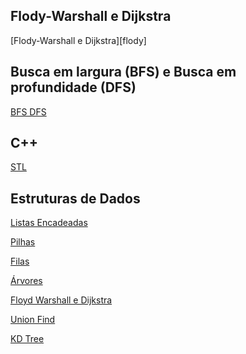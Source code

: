 
## Flody-Warshall e Dijkstra

[Flody-Warshall e Dijkstra][flody]

## Busca em largura (BFS) e Busca em profundidade (DFS)

[BFS DFS][bfs-dfs]

## C++

[STL][stl]

## Estruturas de Dados

[Listas Encadeadas][listas]

[Pilhas][pilhas]

[Filas][filas]

[Árvores][arvores]

[Floyd Warshall e Dijkstra][floyd-dijkstra]

[Union Find][union-find]

[KD Tree][kd-tree]

[floyd-dijkstra]: https://github.com/maratonago/maratonago.github.io/raw/master/_includes/attached_files/flody-warshall_dijkstra/floyd-warshall-e-dijsktra.pdf

[bfs-dfs]: https://github.com/maratonago/maratonago.github.io/raw/master/_includes/attached_files/bfs_dfs/Slides-MAV-Grafos.pdf

[stl]: https://github.com/maratonago/maratonago.github.io/raw/master/_includes/attached_files/c_plus_plus/slides_tap_stl.pdf

[listas]: https://github.com/maratonago/maratonago.github.io/raw/master/_includes/attached_files/data_structures/10-lista-encadeada.pdf

[pilhas]: https://github.com/maratonago/maratonago.github.io/raw/master/_includes/attached_files/data_structures/11-pilha.pdf

[filas]: https://github.com/maratonago/maratonago.github.io/raw/master/_includes/attached_files/data_structures/12-fila.pdf

[arvores]: https://github.com/maratonago/maratonago.github.io/raw/master/_includes/attached_files/data_structures/13-arvore.pdf

[kd-tree]: https://github.com/maratonago/maratonago.github.io/raw/master/_includes/attached_files/data_structures/tap-kdtree.pdf

[union-find]: https://github.com/maratonago/maratonago.github.io/raw/master/_includes/attached_files/data_structures/union-find.pdf
